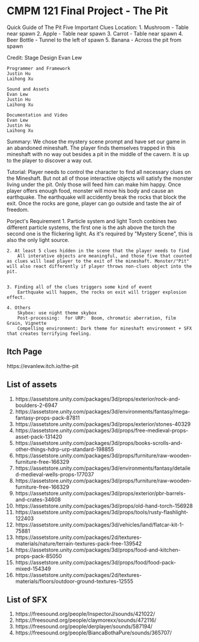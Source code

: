 # CMPM 121 Final Project - The Pit
<p>
Quick Guide of The Pit
Five Important Clues Location:
    1. Mushroom - Table near spawn
    2. Apple - Table near spawn
    3. Carrot - Table near spawn
    4. Beer Bottle - Tunnel to the left of spawn
    5. Banana - Across the pit from spawn
</p>


<p>
Credit:
    Stage Design
    Evan Lew

    Programmer and Framework
    Justin Hu
    Laihong Xu

    Sound and Assets
    Evan Lew
    Justin Hu
    Laihong Xu

    Documentation and Video
    Evan Lew
    Justin Hu
    Laihong Xu

</p>

<p>
Summary: 
    We chose the mystery scene prompt and have set our game in an abandoned mineshaft. The player finds themselves trapped in this mineshaft with no way out besides a pit in the middle of the cavern. It is up to the player to discover a way out.
</p>

<p>
Tutorial:
    Player needs to control the character to find all necessary clues on the Mineshaft. But not all of those interactive objects will satisfy the monster living under the pit. Only those will feed him can make him happy. Once player offers enough food, monster will move his body and cause an earthquake. The earthquake will accidently break the rocks that block the exit. Once the rocks are gone, player can go outside and taste the air of freedom.
</p>

<p>
Porject's Requirement
    1. Particle system and light
        Torch conbines two different particle systems, the first one is the ash above the torch
        the second one is the flickering light. As it's required by "Mystery Scene", this is also the only light source.

    2. At least 5 clues hidden in the scene that the player needs to find  
        All interative objects are meaningful, and those five that counted as clues will lead player to the exit of the mineshaft. Monster/"Pit" will also react differently if player throws non-clues object into the pit.


    3. Finding all of the clues triggers some kind of event
        Earthquake will happen, the rocks on exit will trigger explosion effect.

    4. Others
        Skybox: use night theme skybox
        Post-processing:  for URP:  Boom, chromatic aberration, film Grain, Vignette
        Compelling environment: Dark theme for mineshaft environment + SFX that creates terrifying feeling.
</p>

## Itch Page
<p>https://evanlew.itch.io/the-pit</p>


## List of assets
<ol>
    <li>https://assetstore.unity.com/packages/3d/props/exterior/rock-and-boulders-2-6947</li>
    <li>https://assetstore.unity.com/packages/3d/environments/fantasy/mega-fantasy-props-pack-87811</li>
    <li>https://assetstore.unity.com/packages/3d/props/exterior/stones-40329</li>
    <li>https://assetstore.unity.com/packages/3d/props/free-medieval-props-asset-pack-131420</li>
    <li>https://assetstore.unity.com/packages/3d/props/books-scrolls-and-other-things-hdrp-urp-standard-198855</li>
    <li>https://assetstore.unity.com/packages/3d/props/furniture/raw-wooden-furniture-free-166329</li>
    <li>https://assetstore.unity.com/packages/3d/environments/fantasy/detailed-medieval-wells-props-177037</li>
    <li>https://assetstore.unity.com/packages/3d/props/furniture/raw-wooden-furniture-free-166329</li>
    <li>https://assetstore.unity.com/packages/3d/props/exterior/pbr-barrels-and-crates-34608</li>
    <li>https://assetstore.unity.com/packages/3d/props/old-hand-torch-156928</li>
    <li>https://assetstore.unity.com/packages/3d/props/tools/rusty-flashlight-122403</li>
    <li>https://assetstore.unity.com/packages/3d/vehicles/land/flatcar-kit-1-75881</li>
    <li>https://assetstore.unity.com/packages/2d/textures-materials/nature/terrain-textures-pack-free-139542</li>
    <li>https://assetstore.unity.com/packages/3d/props/food-and-kitchen-props-pack-85050</li>
    <li>https://assetstore.unity.com/packages/3d/props/food/food-pack-mixed-154349</li>
    <li>https://assetstore.unity.com/packages/2d/textures-materials/floors/outdoor-ground-textures-12555</li>
</ol>

## List of SFX
<ol>
    <li>https://freesound.org/people/InspectorJ/sounds/421022/</li>
    <li>https://freesound.org/people/claymorexx/sounds/472116/</li>
    <li>https://freesound.org/people/derplayer/sounds/587194/</li>
    <li>https://freesound.org/people/BiancaBothaPure/sounds/365707/</li>
</ol>
